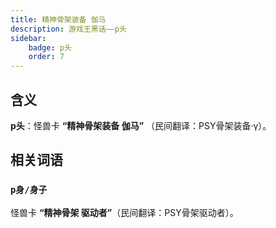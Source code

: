 ```yaml
---
title: 精神骨架装备 伽马
description: 游戏王黑话——p头
sidebar:
    badge: p头
    order: 7
---
```


## 含义

**p头**：怪兽卡 **“精神骨架装备 伽马”** （民间翻译：PSY骨架装备·γ）。

## 相关词语

### `p身/身子`  

怪兽卡 **“精神骨架 驱动者”**（民间翻译：PSY骨架驱动者）。
